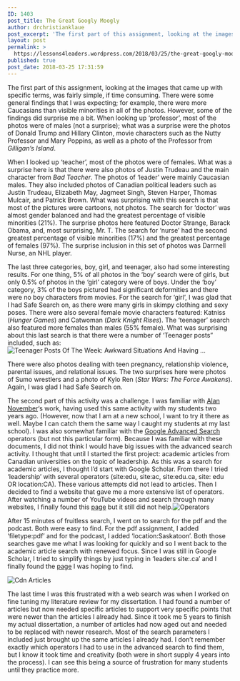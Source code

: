 ```yaml
---
ID: 1403
post_title: The Great Googly Moogly
author: drchristianklaue
post_excerpt: 'The first part of this assignment, looking at the images that came up with specific terms, was fairly simple, if time consuming. There were some general findings that I was expecting; for example, there were more Caucasians than visible minorities in all of the photos. However, some of the findings did surprise me a bit. &hellip; <a href="https://lessons4leaders.wordpress.com/2018/03/25/the-great-googly-moogly/">Continue reading <span>The Great Googly&nbsp;Moogly</span></a>'
layout: post
permalink: >
  https://lessons4leaders.wordpress.com/2018/03/25/the-great-googly-moogly/
published: true
post_date: 2018-03-25 17:31:59
---
```

The first part of this assignment, looking at the images that came up with specific terms, was fairly simple, if time consuming. There were some general findings that I was expecting; for example, there were more Caucasians than visible minorities in all of the photos. However, some of the findings did surprise me a bit. When looking up &#8216;professor&#8217;, most of the photos were of males (not a surprise); what was a surprise were the photos of Donald Trump and Hillary Clinton, movie characters such as the Nutty Professor and Mary Poppins, as well as a photo of the Professor from <em>Gilligan&#8217;s Island</em>.

When I looked up &#8216;teacher&#8217;, most of the photos were of females. What was a surprise here is that there were also photos of Justin Trudeau and the main character from <em>Bad Teacher</em>. The photos of &#8216;leader&#8217; were mainly Caucasian males. They also included photos of Canadian political leaders such as Justin Trudeau, Elizabeth May, Jagmeet Singh, Steven Harper, Thomas Mulcair, and Patrick Brown. What was surprising with this search is that most of the pictures were cartoons, not photos. The search for &#8216;doctor&#8217; was almost gender balanced and had the greatest percentage of visible minorities (21%). The surprise photos here featured Doctor Strange, Barack Obama, and, most surprising, Mr. T. The search for &#8216;nurse&#8217; had the second greatest percentage of visible minorities (17%) and the greatest percentage of females (97%). The surprise inclusion in this set of photos was Darrnell Nurse, an NHL player.

The last three categories, boy, girl, and teenager, also had some interesting results. For one thing, 5% of all photos in the &#8216;boy&#8217; search were of girls, but only 0.5% of photos in the &#8216;girl&#8217; category were of boys. Under the &#8216;boy&#8217; category, 3% of the boys pictured had significant deformities and there were no boy characters from movies. For the search for &#8216;girl&#8217;, I was glad that I had Safe Search on, as there were many girls in skimpy clothing and sexy poses. There were also several female movie characters featured: Katniss (<em>Hunger Games</em>) and Catwoman (<em>Dark Knight Rises</em>). The &#8216;teenager&#8217; search also featured more females than males (55% female). What was surprising about this last search is that there were a number of &#8216;Teenager posts&#8221; included, such as: <img class="detail__media__img-highres  js-detail-img  js-detail-img-high" src="https://images.duckduckgo.com/iu/?u=http%3A%2F%2Fi.huffpost.com%2Fgen%2F1529135%2Fimages%2Fo-TEENAGER-POSTS-facebook.jpg&amp;f=1" alt="Teenager Posts Of The Week: Awkward Situations And Having ..." />

There were also photos dealing with teen pregnancy, relationship violence, parental issues, and relational issues. The two surprises here were photos of Sumo wrestlers and a photo of Kylo Ren (<em>Star Wars: The Force Awakens</em>). Again, I was glad I had Safe Search on.

The second part of this activity was a challenge. I was familiar with <a href="http://novemberlearning.com/educational-resources-for-educators/teaching-and-learning-articles/the-advanced-google-searches-every-student-should-know/">Alan November</a>&#8216;s work, having used this same activity with my students two years ago. (However, now that I am at a new school, I want to try it there as well. Maybe I can catch them the same way I caught my students at my last school). I was also somewhat familiar with the <a href="https://bynd.com/news-ideas/google-advanced-search-comprehensive-list-google-search-operators/">Google Advanced Search</a> operators (but not this particular form). Because I was familiar with these documents, I did not think I would have big issues with the advanced search activity. I thought that until I started the first project: academic articles from Canadian universities on the topic of leadership. As this was a search for academic articles, I thought I&#8217;d start with Google Scholar. From there I tried &#8216;leadership&#8217; with several operators (site:edu, site:ac, site:edu.ca, site: edu OR location:CA). These various attempts did not lead to articles. Then I decided to find a website that gave me a more extensive list of operators. After watching a number of YouTube videos and search through many websites, I finally found this <a href="https://www.webpagefx.com/blog/google-2/google-advanced-search-operators-cheat-sheet/">page</a> but it still did not help.<img data-attachment-id="66" data-permalink="https://lessons4leaders.wordpress.com/2018/03/25/the-great-googly-moogly/operators/" data-orig-file="https://lessons4leaders.files.wordpress.com/2018/03/operators.png?w=676" data-orig-size="864,714" data-comments-opened="1" data-image-meta="{&quot;aperture&quot;:&quot;0&quot;,&quot;credit&quot;:&quot;&quot;,&quot;camera&quot;:&quot;&quot;,&quot;caption&quot;:&quot;&quot;,&quot;created_timestamp&quot;:&quot;0&quot;,&quot;copyright&quot;:&quot;&quot;,&quot;focal_length&quot;:&quot;0&quot;,&quot;iso&quot;:&quot;0&quot;,&quot;shutter_speed&quot;:&quot;0&quot;,&quot;title&quot;:&quot;&quot;,&quot;orientation&quot;:&quot;0&quot;}" data-image-title="Operators" data-image-description="" data-medium-file="https://lessons4leaders.files.wordpress.com/2018/03/operators.png?w=676?w=300" data-large-file="https://lessons4leaders.files.wordpress.com/2018/03/operators.png?w=676?w=676" class="alignnone size-full wp-image-66" src="https://lessons4leaders.files.wordpress.com/2018/03/operators.png?w=676" alt="Operators" srcset="https://lessons4leaders.files.wordpress.com/2018/03/operators.png?w=676 676w, https://lessons4leaders.files.wordpress.com/2018/03/operators.png?w=150 150w, https://lessons4leaders.files.wordpress.com/2018/03/operators.png?w=300 300w, https://lessons4leaders.files.wordpress.com/2018/03/operators.png?w=768 768w, https://lessons4leaders.files.wordpress.com/2018/03/operators.png 864w" sizes="(max-width: 676px) 100vw, 676px"   />

After 15 minutes of fruitless search, I went on to search for the pdf and the podcast. Both were easy to find. For the pdf assignment, I added &#8216;filetype:pdf&#8217; and for the podcast, I added &#8216;location:Saskatoon&#8217;. Both those searches gave me what I was looking for quickly and so I went back to the academic article search with renewed focus. Since I was still in Google Scholar, I tried to simplify things by just typing in &#8216;leaders site:.ca&#8217; and I finally found the <a href="https://scholar.google.ca/scholar?hl=en&amp;as_sdt=0%2C5&amp;q=leadership+site%3A.ca&amp;btnG=">page</a> I was hoping to find.

<img data-attachment-id="65" data-permalink="https://lessons4leaders.wordpress.com/2018/03/25/the-great-googly-moogly/cdn-articles/" data-orig-file="https://lessons4leaders.files.wordpress.com/2018/03/cdn-articles.png?w=676" data-orig-size="849,332" data-comments-opened="1" data-image-meta="{&quot;aperture&quot;:&quot;0&quot;,&quot;credit&quot;:&quot;&quot;,&quot;camera&quot;:&quot;&quot;,&quot;caption&quot;:&quot;&quot;,&quot;created_timestamp&quot;:&quot;0&quot;,&quot;copyright&quot;:&quot;&quot;,&quot;focal_length&quot;:&quot;0&quot;,&quot;iso&quot;:&quot;0&quot;,&quot;shutter_speed&quot;:&quot;0&quot;,&quot;title&quot;:&quot;&quot;,&quot;orientation&quot;:&quot;0&quot;}" data-image-title="Cdn Articles" data-image-description="" data-medium-file="https://lessons4leaders.files.wordpress.com/2018/03/cdn-articles.png?w=676?w=300" data-large-file="https://lessons4leaders.files.wordpress.com/2018/03/cdn-articles.png?w=676?w=676" class="alignnone size-full wp-image-65" src="https://lessons4leaders.files.wordpress.com/2018/03/cdn-articles.png?w=676" alt="Cdn Articles" srcset="https://lessons4leaders.files.wordpress.com/2018/03/cdn-articles.png?w=676 676w, https://lessons4leaders.files.wordpress.com/2018/03/cdn-articles.png?w=150 150w, https://lessons4leaders.files.wordpress.com/2018/03/cdn-articles.png?w=300 300w, https://lessons4leaders.files.wordpress.com/2018/03/cdn-articles.png?w=768 768w, https://lessons4leaders.files.wordpress.com/2018/03/cdn-articles.png 849w" sizes="(max-width: 676px) 100vw, 676px"   />

The last time I was this frustrated with a web search was when I worked on fine tuning my literature review for my dissertation. I had found a number of articles but now needed specific articles to support very specific points that were newer than the articles I already had. Since it took me 5 years to finish my actual dissertation, a number of articles had now aged out and needed to be replaced with newer research. Most of the search parameters I included just brought up the same articles I already had. I don&#8217;t remember exactly which operators I had to use in the advanced search to find them, but I know it took time and creativity (both were in short supply 4 years into the process). I can see this being a source of frustration for many students until they practice more.

&nbsp;